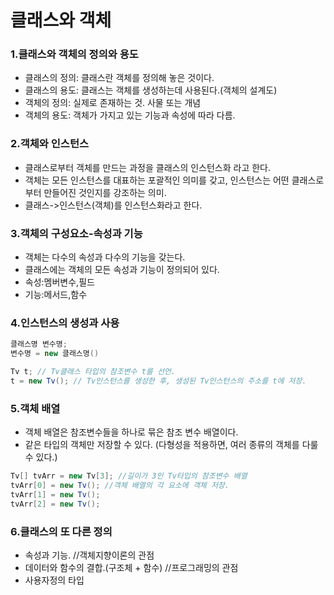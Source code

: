 # 클래스와 객체

### 1.클래스와 객체의 정의와 용도
- 클래스의 정의: 클래스란 객체를 정의해 놓은 것이다.
- 클래스의 용도: 클래스는 객체를 생성하는데 사용된다.(객체의 설계도)
- 객체의 정의: 실제로 존재하는 것. 사물 또는 개념
- 객체의 용도: 객체가 가지고 있는 기능과 속성에 따라 다름.

### 2.객체와 인스턴스
- 클래스로부터 객체를 만드는 과정을 클래스의 인스턴스화 라고 한다.
- 객체는 모든 인스턴스를 대표하는 포괄적인 의미를 갖고, 인스턴스는 어떤 클래스로부터 만들어진 것인지를 강조하는 의미.
- 클래스->인스턴스(객체)를 인스턴스화라고 한다.

### 3.객체의 구성요소-속성과 기능
- 객체는 다수의 속성과 다수의 기능을 갖는다.
- 클래스에는 객체의 모든 속성과 기능이 정의되어 있다.
- 속성:멤버변수,필드
- 기능:메서드,함수

### 4.인스턴스의 생성과 사용
```java
클래스명 변수명; 
변수명 = new 클래스명()

Tv t; // Tv클래스 타입의 참조변수 t를 선언.
t = new Tv(); // Tv인스턴스를 생성한 후, 생성된 Tv인스턴스의 주소를 t에 저장.
```

### 5.객체 배열
- 객체 배열은 참조변수들을 하나로 묶은 참조 변수 배열이다.
- 같은 타입의 객체만 저장할 수 있다. (다형성을 적용하면, 여러 종류의 객체를 다룰 수 있다.)
```java
Tv[] tvArr = new Tv[3]; //길이가 3인 Tv타입의 참조변수 배열
tvArr[0] = new Tv(); //객체 배열의 각 요소에 객체 저장.
tvArr[1] = new Tv();
tvArr[2] = new Tv();
```

### 6.클래스의 또 다른 정의
- 속성과 기능. //객체지향이론의 관점
- 데이터와 함수의 결합.(구조체 + 함수) //프로그래밍의 관점
- 사용자정의 타입
  
